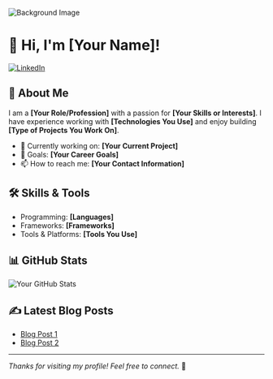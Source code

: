 ![Background Image](https://example.com/background.jpg)

# 👋 Hi, I'm [Your Name]!

[![LinkedIn](https://img.shields.io/badge/LinkedIn-Profile-blue?style=flat-square&logo=linkedin)](https://www.linkedin.com/in/yourprofile)

## 🌟 About Me
I am a **[Your Role/Profession]** with a passion for **[Your Skills or Interests]**. I have experience working with **[Technologies You Use]** and enjoy building **[Type of Projects You Work On]**. 

- 🚀 Currently working on: **[Your Current Project]**
- 🎯 Goals: **[Your Career Goals]**
- 📫 How to reach me: **[Your Contact Information]**

## 🛠️ Skills & Tools
- Programming: **[Languages]**
- Frameworks: **[Frameworks]**
- Tools & Platforms: **[Tools You Use]**

## 📊 GitHub Stats
![Your GitHub Stats](https://github-readme-stats.vercel.app/api?username=prmdpsn56&show_icons=true&theme=radical)

## ✍️ Latest Blog Posts
- [Blog Post 1](https://yourblog.com/post1)
- [Blog Post 2](https://yourblog.com/post2)

---
_Thanks for visiting my profile! Feel free to connect._ 🚀
